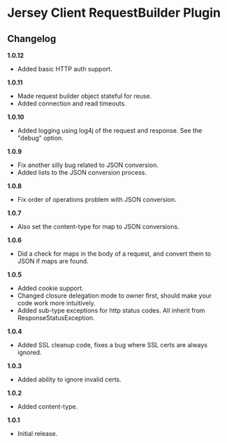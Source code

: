 Jersey Client RequestBuilder Plugin
===================================

Changelog
---------
**1.0.12**
* Added basic HTTP auth support.

**1.0.11**
* Made request builder object stateful for reuse.
* Added connection and read timeouts.

**1.0.10**
* Added logging using log4j of the request and response. See the "debug" option.

**1.0.9**
* Fix another silly bug related to JSON conversion.
* Added lists to the JSON conversion process.

**1.0.8**
* Fix order of operations problem with JSON conversion.

**1.0.7**
* Also set the content-type for map to JSON conversions.

**1.0.6**
* Did a check for maps in the body of a request, and convert them to JSON if maps are found.

**1.0.5**
* Added cookie support.
* Changed closure delegation mode to owner first, should make your code work more intuitively.
* Added sub-type exceptions for http status codes.  All inherit from ResponseStatusException.

**1.0.4**
* Added SSL cleanup code, fixes a bug where SSL certs are always ignored.

**1.0.3**
* Added ability to ignore invalid certs.

**1.0.2**
* Added content-type.

**1.0.1**
* Initial release.
